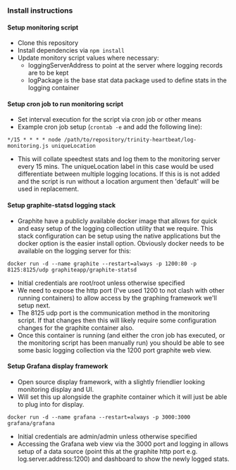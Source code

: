 ### Install instructions

#### Setup monitoring script
- Clone this repository
- Install dependencies via `npm install`
- Update monitory script values where necessary:
  - loggingServerAddress to point at the server where logging records are to be kept
  - logPackage is the base stat data package used to define stats in the logging container

#### Setup cron job to run monitoring script
- Set interval execution for the script via cron job or other means
- Example cron job setup (`crontab -e` and add the following line):
```
*/15 * * * * node /path/to/repository/trinity-heartbeat/log-monitoring.js uniqueLocation
```
- This will collate speedtest stats and log them to the monitoring server every 15 mins. The uniqueLocation label in
    this case would be used differentiate between multiple logging locations. If this is is not added and the script is
    run without a location argument then 'default' will be used in replacement.

#### Setup graphite-statsd logging stack
- Graphite have a publicly available docker image that allows for quick and easy setup of the logging collection utility
    that we require. This stack configuration can be setup using the native applications but the docker option is the
    easier install option. Obviously docker needs to be available on the logging server for this:
```
docker run -d --name graphite --restart=always -p 1200:80 -p 8125:8125/udp graphiteapp/graphite-statsd
```
- Initial credentials are root/root unless otherwise specified
- We need to expose the http port (I've used 1200 to not clash with other running containers) to allow access by the
    graphing framework we'll setup next.
- The 8125 udp port is the communication method in the monitoring script. If that changes then this will likely require
    some configuration changes for the graphite container also.
- Once this container is running (and either the cron job has executed, or the monitoring script has been manually run)
    you should be able to see some basic logging collection via the 1200 port graphite web view.

#### Setup Grafana display framework
- Open source display framework, with a slightly friendlier looking monitoring display and UI.
- Will set this up alongside the graphite container which it will just be able to plug into for display.
```
docker run -d --name grafana --restart=always -p 3000:3000 grafana/grafana
```
- Initial credentials are admin/admin unless otherwise specified
- Accessing the Grafana web view via the 3000 port and logging in allows setup of a data source (point this at the
    graphite http port e.g. log.server.address:1200) and dashboard to show the newly logged stats.
